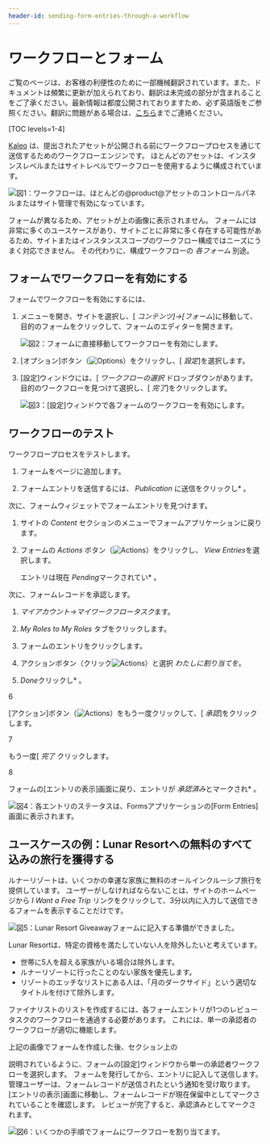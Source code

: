 ```yaml
---
header-id: sending-form-entries-through-a-workflow
---
```


# ワークフローとフォーム

<p class="alert alert-info"><span class="wysiwyg-color-blue120">ご覧のページは、お客様の利便性のために一部機械翻訳されています。また、ドキュメントは頻繁に更新が加えられており、翻訳は未完成の部分が含まれることをご了承ください。最新情報は都度公開されておりますため、必ず英語版をご参照ください。翻訳に問題がある場合は、<a href="mailto:support-content-jp@liferay.com">こちら</a>までご連絡ください。</span></p>

[TOC levels=1-4]

[Kaleo](/docs/7-1/user/-/knowledge_base/u/workflow) は、提出されたアセットが公開される前にワークフロープロセスを通じて送信するためのワークフローエンジンです。 ほとんどのアセットは、インスタンスレベルまたはサイトレベルでワークフローを使用するように構成されています。

![図1：ワークフローは、ほとんどの@product@アセットのコントロールパネルまたはサイト管理で有効になっています。](../../images/workflow-configuration.png)

フォームが異なるため、アセットが上の画像に表示されません。 フォームには非常に多くのユースケースがあり、サイトごとに非常に多く存在する可能性があるため、サイトまたはインスタンススコープのワークフロー構成ではニーズにうまく対応できません。 その代わりに、構成ワークフローの *各フォーム* 別途。

## フォームでワークフローを有効にする

フォームでワークフローを有効にするには、

1.  メニューを開き、サイトを選択し、[ *コンテンツ]→[フォーム*]に移動して、目的のフォームをクリックして、フォームのエディターを開きます。

    ![図2：フォームに直接移動してワークフローを有効にします。](../../images/forms-list.png)

2.  [オプション]ボタン（![Options](../../images/icon-options.png)）をクリックし、[ *設定*]を選択します。

3.  [設定]ウィンドウには、[ *ワークフローの選択* ドロップダウンがあります。 目的のワークフローを見つけて選択し、[ *完了*]をクリックします。

    ![図3：[設定]ウィンドウで各フォームのワークフローを有効にします。](../../images/form-settings.png)

## ワークフローのテスト

ワークフロープロセスをテストします。

1.  フォームをページに追加します。

2.  フォームエントリを送信するには、 *Publication* に送信をクリックし* 。</p></li> </ol>

次に、フォームウィジェットでフォームエントリを見つけます。

1.  サイトの *Content* セクションのメニューでフォームアプリケーションに戻ります。

2.  フォームの *Actions* ボタン（![Actions](../../images/icon-actions.png)）をクリックし、 *View Entries*を選択します。

    エントリは現在 *Pending*マークされてい* 。</p></li> </ol>

次に、フォームレコードを承認します。

1.  *マイアカウント→マイワークフロータスク*ます。

2.  *My Roles to My Roles* タブをクリックします。

3.  フォームのエントリをクリックします。

4.  アクションボタン（クリック![Actions](../../images/icon-actions.png)）と選択 *わたしに割り当てを*。

5.  *Done*クリックし* 。</p></li>

6

[アクション]ボタン（![Actions](../../images/icon-actions.png)）をもう一度クリックして、[ *承認*]をクリックします。

7

もう一度[ *完了* クリックします。

8

フォームの[エントリの表示]画面に戻り、エントリが *承認済み*とマークされ* 。</p></li> </ol>

![図4：各エントリのステータスは、Formsアプリケーションの[Form Entries]画面に表示されます。](../../images/forms-view-entries-status.png)

## ユースケースの例：Lunar Resortへの無料のすべて込みの旅行を獲得する

ルナーリゾートは、いくつかの幸運な家族に無料のオールインクルーシブ旅行を提供しています。 ユーザーがしなければならないことは、サイトのホームページから *I Want a Free Trip* リンクをクリックして、3分以内に入力して送信できるフォームを表示することだけです。

![図5：Lunar Resort Giveawayフォームに記入する準備ができました。](../../images/forms-workflow-test.png)

Lunar Resortは、特定の資格を満たしていない人を除外したいと考えています。

  - 世帯に5人を超える家族がいる場合は除外します。
  - ルナーリゾートに行ったことのない家族を優先します。
  - リゾートのエッチなリストにある人は、「月のダークサイド」という適切なタイトルを付けて除外します。

ファイナリストのリストを作成するには、各フォームエントリが1つのレビュータスクのワークフローを通過する必要があります。 これには、単一の承認者のワークフローが適切に機能します。

上記の画像でフォームを作成した後、セクション</a>上の

説明されているように、フォームの[設定]ウィンドウから単一の承認者ワークフローを選択します。 フォームを発行してから、エントリに記入して送信します。 管理ユーザーは、フォームレコードが送信されたという通知を受け取ります。 [エントリの表示]画面に移動し、フォームレコードが現在保留中としてマークされていることを確認します。 レビューが完了すると、承認済みとしてマークされます。</p> 

![図6：いくつかの手順でフォームにワークフローを割り当てます。](../../images/forms-workflow-test.gif)
